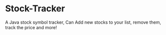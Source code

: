 # Stock-Tracker
A Java stock symbol tracker, Can Add new stocks to your list, remove them, track the price and more!

